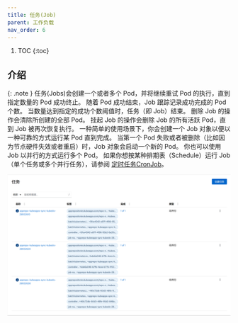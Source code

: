 ```yaml
---
title: 任务(Job)
parent: 工作负载
nav_order: 6
---
```


1. TOC
{:toc}

## 介绍

{: .note }
任务(Jobs)会创建一个或者多个 Pod，并将继续重试 Pod 的执行，直到指定数量的 Pod 成功终止。
随着 Pod 成功结束，Job 跟踪记录成功完成的 Pod 个数。 当数量达到指定的成功个数阈值时，任务（即 Job）结束。 
删除 Job 的操作会清除所创建的全部 Pod。 挂起 Job 的操作会删除 Job 的所有活跃 Pod，直到 Job 被再次恢复执行。
一种简单的使用场景下，你会创建一个 Job 对象以便以一种可靠的方式运行某 Pod 直到完成。 
当第一个 Pod 失败或者被删除（比如因为节点硬件失效或者重启）时，Job 对象会启动一个新的 Pod。
你也可以使用 Job 以并行的方式运行多个 Pod。 如果你想按某种排期表（Schedule）运行 Job（单个任务或多个并行任务），请参阅 [定时任务CronJob](../cronjobs)。


![](imgs/jobs.png)

